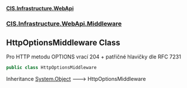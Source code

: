 #### [CIS.Infrastructure.WebApi](index.md 'index')
### [CIS.Infrastructure.WebApi.Middleware](CIS.Infrastructure.WebApi.Middleware.md 'CIS.Infrastructure.WebApi.Middleware')

## HttpOptionsMiddleware Class

Pro HTTP metodu OPTIONS vrací 204 + patřičné hlavičky dle RFC 7231

```csharp
public class HttpOptionsMiddleware
```

Inheritance [System.Object](https://docs.microsoft.com/en-us/dotnet/api/System.Object 'System.Object') &#129106; HttpOptionsMiddleware